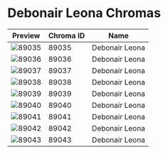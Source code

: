 # Debonair Leona Chromas



| Preview | Chroma ID | Name |
|---------|-----------|------|
| ![89035](https://raw.communitydragon.org/latest/plugins/rcp-be-lol-game-data/global/default/v1/champion-chroma-images/89/89035.png) | 89035 | Debonair Leona |
| ![89036](https://raw.communitydragon.org/latest/plugins/rcp-be-lol-game-data/global/default/v1/champion-chroma-images/89/89036.png) | 89036 | Debonair Leona |
| ![89037](https://raw.communitydragon.org/latest/plugins/rcp-be-lol-game-data/global/default/v1/champion-chroma-images/89/89037.png) | 89037 | Debonair Leona |
| ![89038](https://raw.communitydragon.org/latest/plugins/rcp-be-lol-game-data/global/default/v1/champion-chroma-images/89/89038.png) | 89038 | Debonair Leona |
| ![89039](https://raw.communitydragon.org/latest/plugins/rcp-be-lol-game-data/global/default/v1/champion-chroma-images/89/89039.png) | 89039 | Debonair Leona |
| ![89040](https://raw.communitydragon.org/latest/plugins/rcp-be-lol-game-data/global/default/v1/champion-chroma-images/89/89040.png) | 89040 | Debonair Leona |
| ![89041](https://raw.communitydragon.org/latest/plugins/rcp-be-lol-game-data/global/default/v1/champion-chroma-images/89/89041.png) | 89041 | Debonair Leona |
| ![89042](https://raw.communitydragon.org/latest/plugins/rcp-be-lol-game-data/global/default/v1/champion-chroma-images/89/89042.png) | 89042 | Debonair Leona |
| ![89043](https://raw.communitydragon.org/latest/plugins/rcp-be-lol-game-data/global/default/v1/champion-chroma-images/89/89043.png) | 89043 | Debonair Leona |